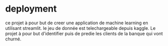 # deployment
ce projet à pour but de creer une application de machine learning en utilisant streamlit.
le jeu de donnée est telechargeable depuis kaggle.
Le projet à pour but d'identifier puis de predie les clients de la banque qui vont churné.
